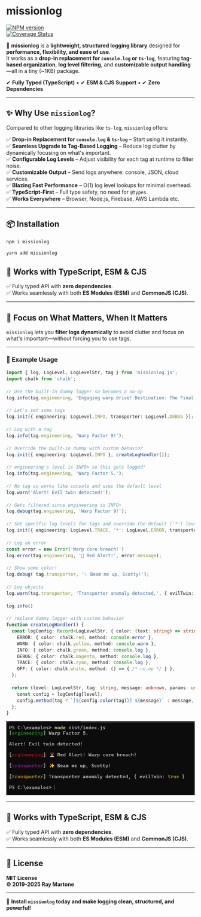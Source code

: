# missionlog  
[![NPM version][npm-image]][npm-url]  
[![Coverage Status](https://coveralls.io/repos/github/rmartone/missionlog/badge.svg?branch=master)](https://coveralls.io/github/rmartone/missionlog?branch=master)  

[npm-image]: https://img.shields.io/npm/v/missionlog.svg?style=flat  
[npm-url]: https://www.npmjs.com/package/missionlog  

🚀 **missionlog** is a **lightweight, structured logging library** designed for **performance, flexibility, and ease of use**.  
It works as a **drop-in replacement for `console.log` or `ts-log`**, featuring **tag-based organization**, **log level filtering**, and **customizable output handling**—all in a tiny (~1KB) package.  

✔ **Fully Typed (TypeScript)** • ✔ **ESM & CJS Support** • ✔ **Zero Dependencies**  

---

## **✨ Why Use `missionlog`?**  
Compared to other logging libraries like `ts-log`, `missionlog` offers:  

✅ **Drop-in Replacement for `console.log` & `ts-log`** – Start using it instantly.  
✅ **Seamless Upgrade to Tag-Based Logging** – Reduce log clutter by dynamically focusing on what's important.  
✅ **Configurable Log Levels** – Adjust visibility for each tag at runtime to filter noise.  
✅ **Customizable Output** – Send logs anywhere: console, JSON, cloud services.  
✅ **Blazing Fast Performance** – O(1) log level lookups for minimal overhead.  
✅ **TypeScript-First** – Full type safety, no need for `@types`.  
✅ **Works Everywhere** – Browser, Node.js, Firebase, AWS Lambda etc.  

---

## **📦 Installation**  
```sh  
npm i missionlog  
```

```sh  
yarn add missionlog  
```

## **🔧 Works with TypeScript, ESM & CJS**  
✅ Fully typed API with **zero dependencies**.  
✅ Works seamlessly with both **ES Modules (ESM)** and **CommonJS (CJS)**.  

---

## 🎯 **Focus on What Matters, When It Matters**  
`missionlog` lets you **filter logs dynamically** to avoid clutter and focus on what's important—without forcing you to use tags.  

---

### **🚀 Example Usage**

```typescript
import { log, LogLevel, LogLevelStr, tag } from 'missionlog.js';
import chalk from 'chalk';

// Use the built-in dummy logger so becomes a no-op
log.info(tag.engineering, 'Engaging warp drive! Destination: The Final Frontier.');

// Let's set some tags
log.init({ engineering: LogLevel.INFO, transporter: LogLevel.DEBUG });

// Log with a tag
log.info(tag.engineering, 'Warp Factor 9!'); 

// Override the built-in dummy with custom behavior
log.init({ engineering: LogLevel.INFO }, createLogHandler());

// engineering's level is INFO+ so this gets logged!
log.info(tag.engineering, 'Warp Factor 5.'); 

// No tag so works like console and uses the default level
log.warn('Alert! Evil twin detected!'); 

// Gets filtered since engineering is INFO+
log.debug(tag.engineering, 'Warp Factor 9!'); 

// Set specific log levels for tags and override the default ('*') level from INFO to ERROR
log.init({ engineering: LogLevel.TRACE, '*': LogLevel.ERROR, transporter: LogLevel.DEBUG });

// Log an error
const error = new Error('Warp core breach!')
log.error(tag.engineering, '🚨 Red Alert!', error.message); 

// Show some color! 
log.debug( tag.transporter, '✨ Beam me up, Scotty!');

// Log objects
log.warn(tag.transporter, 'Transporter anomaly detected,', { evilTwin: true });

log.info()

// replace dummy logger with custom behavior
function createLogHandler() {
  const logConfig: Record<LogLevelStr, { color: (text: string) => string; method: (...args: unknown[]) => void }> = {
    ERROR: { color: chalk.red, method: console.error },
    WARN: { color: chalk.yellow, method: console.warn },
    INFO: { color: chalk.green, method: console.log },
    DEBUG: { color: chalk.magenta, method: console.log },
    TRACE: { color: chalk.cyan, method: console.log },
    OFF: { color: chalk.white, method: () => { /* no-op */ } }, 
  };

  return (level: LogLevelStr, tag: string, message: unknown, params: unknown[]) => {
    const config = logConfig[level];
    config.method(tag ? `[${config.color(tag)}] ${message}` : message, ...params, '\n');
  };
}
```

![Example Image](example.jpg)

---

## **🔧 Works with TypeScript, ESM & CJS**  
✅ Fully typed API with **zero dependencies**.  
✅ Works seamlessly with both **ES Modules (ESM)** and **CommonJS (CJS)**.  

---

## **📄 License**  
**MIT License**  
**© 2019-2025 Ray Martone**  

---

🚀 **Install `missionlog` today and make logging clean, structured, and powerful!**
